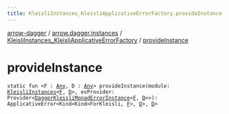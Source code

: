 ```yaml
---
title: KleisliInstances_KleisliApplicativeErrorFactory.provideInstance - arrow-dagger
---
```


[arrow-dagger](../../index.html) / [arrow.dagger.instances](../index.html) / [KleisliInstances_KleisliApplicativeErrorFactory](index.html) / [provideInstance](./provide-instance.html)

# provideInstance

`static fun <F : `[`Any`](https://kotlinlang.org/api/latest/jvm/stdlib/kotlin/-any/index.html)`, D : `[`Any`](https://kotlinlang.org/api/latest/jvm/stdlib/kotlin/-any/index.html)`> provideInstance(module: `[`KleisliInstances`](../-kleisli-instances/index.html)`<`[`F`](provide-instance.html#F)`, `[`D`](provide-instance.html#D)`>, evProvider: Provider<`[`DaggerKleisliMonadErrorInstance`](../-dagger-kleisli-monad-error-instance/index.html)`<`[`F`](provide-instance.html#F)`, `[`D`](provide-instance.html#D)`>>): ApplicativeError<Kind<Kind<ForKleisli, `[`F`](provide-instance.html#F)`>, `[`D`](provide-instance.html#D)`>, `[`D`](provide-instance.html#D)`>`